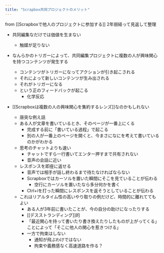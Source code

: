```yaml
---
title: "Scrapbox共同プロジェクトのメリット"
---
```


from [[Scrapboxで他人のプロジェクトに参加する]]
2年弱経って見返して整理

- 共同編集なだけでは価値を生まない
    - 触媒が足りない

- なんらかのトリガーによって、共同編集プロジェクトに複数の人が興味関心を持つコンテンツが発生する
    - コンテンツがトリガーになってアクションが引き起こされる
    - それによって新しいコンテンツが生み出される
    - それがトリガーになる
    - という正のフィードバックが起こる
        - 化学反応

- [[Scrapboxは複数の人の興味関心を集約するレンズ]]なのかもしれない
    - 唐突な例え話
    - ある人が文章を書いているとき、そのページが一番上にくる
        - 完成する前に「書いている過程」で起こる
        - 別の人が一番上のページを開くと、今まさになにを考えて書いているのかがわかる
    - 思考のチャットよりも速い
        - チャットですら一行書いてエンター押すまで共有されない
        - 音声の会話に近い
    - レスポンスを即座に返せる
        - 音声では相手が話し終わるまで待たなければならない
        - Scrapboxではカーソルを置いた瞬間にそこを見ていることが伝わる
            - 空行にカーソルを置いたなら多分何かを書く
        - Ctrl+iを打った瞬間にレスポンスを返そうとしていることが伝わる
    - これはリアルタイム性の高いやり取りの例だけど、時間的に離れててもよい
        - ある人が3年前に書いたことが、今の自分の助けになったりする
        - [[デスストランディング]]的
        - 「最近関心を持って書いたり書き換えたりしたものが上がってくる」ことによって「そこに他人の関心を惹きつける」
        - 一方で拘束はしない
            - 通知が飛ぶわけではない
            - 拘束や義務感なく高速道路を作る？
